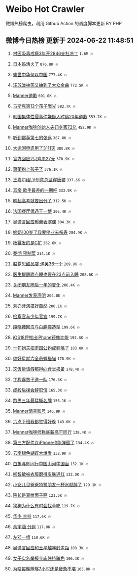 # Weibo Hot Crawler 



微博热榜爬虫，利用 Github Action 的调度脚本更新 BY PHP 


## 微博今日热榜 更新于 2024-06-22 11:48:51 
1. [村医吸毒成瘾3年开2846支杜冷丁](https://s.weibo.com/weibo?q=%23%E6%9D%91%E5%8C%BB%E5%90%B8%E6%AF%92%E6%88%90%E7%98%BE3%E5%B9%B4%E5%BC%802846%E6%94%AF%E6%9D%9C%E5%86%B7%E4%B8%81%23&t=31&band_rank=1&Refer=top) `1.6M 🔥` 

1. [日本婚活火了](https://s.weibo.com/weibo?q=%23%E6%97%A5%E6%9C%AC%E5%A9%9A%E6%B4%BB%E7%81%AB%E4%BA%86%23&t=31&band_rank=2&Refer=top) `876.8K 🔥` 

1. [盛世中华何以中国](https://s.weibo.com/weibo?q=%23%E7%9B%9B%E4%B8%96%E4%B8%AD%E5%8D%8E%E4%BD%95%E4%BB%A5%E4%B8%AD%E5%9B%BD%23&t=31&band_rank=3&Refer=top) `777.4K 🔥` 

1. [汪苏泷抽签又抽到了大众金曲](https://s.weibo.com/weibo?q=%23%E6%B1%AA%E8%8B%8F%E6%B3%B7%E6%8A%BD%E7%AD%BE%E5%8F%88%E6%8A%BD%E5%88%B0%E4%BA%86%E5%A4%A7%E4%BC%97%E9%87%91%E6%9B%B2%23&t=31&band_rank=4&Refer=top) `772.5K 🔥` 

1. [Manner道歉](https://s.weibo.com/weibo?q=%23Manner%E9%81%93%E6%AD%89%23&t=31&band_rank=5&Refer=top) `601.0K 🔥` 

1. [马斯克第12个孩子曝光](https://s.weibo.com/weibo?q=%23%E9%A9%AC%E6%96%AF%E5%85%8B%E7%AC%AC12%E4%B8%AA%E5%AD%A9%E5%AD%90%E6%9B%9D%E5%85%89%23&t=31&band_rank=6&Refer=top) `582.7K 🔥` 

1. [韩国集体性侵事件嫌疑人时隔20年道歉](https://s.weibo.com/weibo?q=%23%E9%9F%A9%E5%9B%BD%E9%9B%86%E4%BD%93%E6%80%A7%E4%BE%B5%E4%BA%8B%E4%BB%B6%E5%AB%8C%E7%96%91%E4%BA%BA%E6%97%B6%E9%9A%9420%E5%B9%B4%E9%81%93%E6%AD%89%23&t=31&band_rank=7&Refer=top) `553.7K 🔥` 

1. [Manner咖啡创始人夫妇身家72亿](https://s.weibo.com/weibo?q=%23Manner%E5%92%96%E5%95%A1%E5%88%9B%E5%A7%8B%E4%BA%BA%E5%A4%AB%E5%A6%87%E8%BA%AB%E5%AE%B672%E4%BA%BF%23&t=31&band_rank=8&Refer=top) `452.9K 🔥` 

1. [听到那英第七的张远](https://s.weibo.com/weibo?q=%23%E5%90%AC%E5%88%B0%E9%82%A3%E8%8B%B1%E7%AC%AC%E4%B8%83%E7%9A%84%E5%BC%A0%E8%BF%9C%23&t=31&band_rank=9&Refer=top) `387.8K 🔥` 

1. [大运河申遗用了3111天](https://s.weibo.com/weibo?q=%23%E5%A4%A7%E8%BF%90%E6%B2%B3%E7%94%B3%E9%81%97%E7%94%A8%E4%BA%863111%E5%A4%A9%23&t=31&band_rank=10&Refer=top) `380.8K 🔥` 

1. [官方回应2只鸡爪27元](https://s.weibo.com/weibo?q=%23%E5%AE%98%E6%96%B9%E5%9B%9E%E5%BA%942%E5%8F%AA%E9%B8%A1%E7%88%AA27%E5%85%83%23&t=31&band_rank=11&Refer=top) `378.9K 🔥` 

1. [萧蘅抱上孩子了](https://s.weibo.com/weibo?q=%23%E8%90%A7%E8%98%85%E6%8A%B1%E4%B8%8A%E5%AD%A9%E5%AD%90%E4%BA%86%23&t=31&band_rank=12&Refer=top) `376.1K 🔥` 

1. [王嘉尔给LV创意总监穿唐装](https://s.weibo.com/weibo?q=%23%E7%8E%8B%E5%98%89%E5%B0%94%E7%BB%99LV%E5%88%9B%E6%84%8F%E6%80%BB%E7%9B%91%E7%A9%BF%E5%94%90%E8%A3%85%23&t=31&band_rank=13&Refer=top) `337.6K 🔥` 

1. [耳帝 歌手最差的一期吧](https://s.weibo.com/weibo?q=%E8%80%B3%E5%B8%9D%20%E6%AD%8C%E6%89%8B%E6%9C%80%E5%B7%AE%E7%9A%84%E4%B8%80%E6%9C%9F%E5%90%A7&t=31&band_rank=14&Refer=top) `333.9K 🔥` 

1. [明起高考就要出分了](https://s.weibo.com/weibo?q=%23%E6%98%8E%E8%B5%B7%E9%AB%98%E8%80%83%E5%B0%B1%E8%A6%81%E5%87%BA%E5%88%86%E4%BA%86%23&t=31&band_rank=15&Refer=top) `312.5K 🔥` 

1. [法国餐厅偶遇王一博](https://s.weibo.com/weibo?q=%23%E6%B3%95%E5%9B%BD%E9%A4%90%E5%8E%85%E5%81%B6%E9%81%87%E7%8E%8B%E4%B8%80%E5%8D%9A%23&t=31&band_rank=16&Refer=top) `305.4K 🔥` 

1. [吴谨言回应郝蕾表演课](https://s.weibo.com/weibo?q=%23%E5%90%B4%E8%B0%A8%E8%A8%80%E5%9B%9E%E5%BA%94%E9%83%9D%E8%95%BE%E8%A1%A8%E6%BC%94%E8%AF%BE%23&t=31&band_rank=17&Refer=top) `304.3K 🔥` 

1. [奶奶100岁了我要停业去祝寿](https://s.weibo.com/weibo?q=%23%E5%A5%B6%E5%A5%B6100%E5%B2%81%E4%BA%86%E6%88%91%E8%A6%81%E5%81%9C%E4%B8%9A%E5%8E%BB%E7%A5%9D%E5%AF%BF%23&t=31&band_rank=18&Refer=top) `284.9K 🔥` 

1. [杨幂发的是C扩](https://s.weibo.com/weibo?q=%23%E6%9D%A8%E5%B9%82%E5%8F%91%E7%9A%84%E6%98%AFC%E6%89%A9%23&t=31&band_rank=19&Refer=top) `262.6K 🔥` 

1. [秦彻 预制菜](https://s.weibo.com/weibo?q=%E7%A7%A6%E5%BD%BB%20%E9%A2%84%E5%88%B6%E8%8F%9C&t=31&band_rank=20&Refer=top) `214.1K 🔥` 

1. [赵露思甜品店 泡芙36一个](https://s.weibo.com/weibo?q=%E8%B5%B5%E9%9C%B2%E6%80%9D%E7%94%9C%E5%93%81%E5%BA%97%20%E6%B3%A1%E8%8A%9936%E4%B8%80%E4%B8%AA&t=31&band_rank=21&Refer=top) `209.9K 🔥` 

1. [医生提醒晚点睡也要在23点前入睡](https://s.weibo.com/weibo?q=%23%E5%8C%BB%E7%94%9F%E6%8F%90%E9%86%92%E6%99%9A%E7%82%B9%E7%9D%A1%E4%B9%9F%E8%A6%81%E5%9C%A823%E7%82%B9%E5%89%8D%E5%85%A5%E7%9D%A1%23&t=31&band_rank=22&Refer=top) `208.6K 🔥` 

1. [关闭朋友圈后一年的变化](https://s.weibo.com/weibo?q=%23%E5%85%B3%E9%97%AD%E6%9C%8B%E5%8F%8B%E5%9C%88%E5%90%8E%E4%B8%80%E5%B9%B4%E7%9A%84%E5%8F%98%E5%8C%96%23&t=31&band_rank=23&Refer=top) `206.4K 🔥` 

1. [Manner发表声明](https://s.weibo.com/weibo?q=%23Manner%E5%8F%91%E8%A1%A8%E5%A3%B0%E6%98%8E%23&t=31&band_rank=24&Refer=top) `204.0K 🔥` 

1. [刘亦菲演技好自然](https://s.weibo.com/weibo?q=%E5%88%98%E4%BA%A6%E8%8F%B2%E6%BC%94%E6%8A%80%E5%A5%BD%E8%87%AA%E7%84%B6&t=31&band_rank=25&Refer=top) `200.1K 🔥` 

1. [检察官与少年官宣](https://s.weibo.com/weibo?q=%23%E6%A3%80%E5%AF%9F%E5%AE%98%E4%B8%8E%E5%B0%91%E5%B9%B4%E5%AE%98%E5%AE%A3%23&t=31&band_rank=26&Refer=top) `199.7K 🔥` 

1. [段晓薇回应与白鹿撞造型](https://s.weibo.com/weibo?q=%23%E6%AE%B5%E6%99%93%E8%96%87%E5%9B%9E%E5%BA%94%E4%B8%8E%E7%99%BD%E9%B9%BF%E6%92%9E%E9%80%A0%E5%9E%8B%23&t=31&band_rank=27&Refer=top) `199.6K 🔥` 

1. [iOS18将推出iPhone镜像功能](https://s.weibo.com/weibo?q=%23iOS18%E5%B0%86%E6%8E%A8%E5%87%BAiPhone%E9%95%9C%E5%83%8F%E5%8A%9F%E8%83%BD%23&t=31&band_rank=28&Refer=top) `192.8K 🔥` 

1. [一句姐夫把肃国公钓成翘嘴了](https://s.weibo.com/weibo?q=%23%E4%B8%80%E5%8F%A5%E5%A7%90%E5%A4%AB%E6%8A%8A%E8%82%83%E5%9B%BD%E5%85%AC%E9%92%93%E6%88%90%E7%BF%98%E5%98%B4%E4%BA%86%23&t=31&band_rank=29&Refer=top) `183.0K 🔥` 

1. [你好星期六全员躲猫猫](https://s.weibo.com/weibo?q=%23%E4%BD%A0%E5%A5%BD%E6%98%9F%E6%9C%9F%E5%85%AD%E5%85%A8%E5%91%98%E8%BA%B2%E7%8C%AB%E7%8C%AB%23&t=31&band_rank=30&Refer=top) `178.9K 🔥` 

1. [这饭量请假都得向食堂报备](https://s.weibo.com/weibo?q=%E8%BF%99%E9%A5%AD%E9%87%8F%E8%AF%B7%E5%81%87%E9%83%BD%E5%BE%97%E5%90%91%E9%A3%9F%E5%A0%82%E6%8A%A5%E5%A4%87&t=31&band_rank=31&Refer=top) `178.4K 🔥` 

1. [丁程鑫敖子逸一队](https://s.weibo.com/weibo?q=%23%E4%B8%81%E7%A8%8B%E9%91%AB%E6%95%96%E5%AD%90%E9%80%B8%E4%B8%80%E9%98%9F%23&t=31&band_rank=32&Refer=top) `176.3K 🔥` 

1. [成毅后援会辞职信](https://s.weibo.com/weibo?q=%23%E6%88%90%E6%AF%85%E5%90%8E%E6%8F%B4%E4%BC%9A%E8%BE%9E%E8%81%8C%E4%BF%A1%23&t=31&band_rank=33&Refer=top) `165.3K 🔥` 

1. [跑男三年最猛撕名牌](https://s.weibo.com/weibo?q=%E8%B7%91%E7%94%B7%E4%B8%89%E5%B9%B4%E6%9C%80%E7%8C%9B%E6%92%95%E5%90%8D%E7%89%8C&t=31&band_rank=34&Refer=top) `156.1K 🔥` 

1. [Manner清空账号](https://s.weibo.com/weibo?q=%23Manner%E6%B8%85%E7%A9%BA%E8%B4%A6%E5%8F%B7%23&t=31&band_rank=35&Refer=top) `146.9K 🔥` 

1. [六点下班我都觉得好晚](https://s.weibo.com/weibo?q=%E5%85%AD%E7%82%B9%E4%B8%8B%E7%8F%AD%E6%88%91%E9%83%BD%E8%A7%89%E5%BE%97%E5%A5%BD%E6%99%9A&t=31&band_rank=36&Refer=top) `143.0K 🔥` 

1. [Manner咖啡师称底薪高于同行](https://s.weibo.com/weibo?q=%23Manner%E5%92%96%E5%95%A1%E5%B8%88%E7%A7%B0%E5%BA%95%E8%96%AA%E9%AB%98%E4%BA%8E%E5%90%8C%E8%A1%8C%23&t=31&band_rank=37&Refer=top) `138.4K 🔥` 

1. [第三方配件连iPhone也能弹窗了](https://s.weibo.com/weibo?q=%23%E7%AC%AC%E4%B8%89%E6%96%B9%E9%85%8D%E4%BB%B6%E8%BF%9EiPhone%E4%B9%9F%E8%83%BD%E5%BC%B9%E7%AA%97%E4%BA%86%23&t=31&band_rank=38&Refer=top) `134.4K 🔥` 

1. [云南绿色蝴蝶大爆发](https://s.weibo.com/weibo?q=%23%E4%BA%91%E5%8D%97%E7%BB%BF%E8%89%B2%E8%9D%B4%E8%9D%B6%E5%A4%A7%E7%88%86%E5%8F%91%23&t=31&band_rank=39&Refer=top) `132.9K 🔥` 

1. [白象与辉同行中国山河中国面](https://s.weibo.com/weibo?q=%23%E7%99%BD%E8%B1%A1%E4%B8%8E%E8%BE%89%E5%90%8C%E8%A1%8C%E4%B8%AD%E5%9B%BD%E5%B1%B1%E6%B2%B3%E4%B8%AD%E5%9B%BD%E9%9D%A2%23&t=31&band_rank=40&Refer=top) `132.1K 🔥` 

1. [柳智敏被衣服磨得皮肤通红](https://s.weibo.com/weibo?q=%23%E6%9F%B3%E6%99%BA%E6%95%8F%E8%A2%AB%E8%A1%A3%E6%9C%8D%E7%A3%A8%E5%BE%97%E7%9A%AE%E8%82%A4%E9%80%9A%E7%BA%A2%23&t=31&band_rank=41&Refer=top) `132.0K 🔥` 

1. [小女儿见爸爸特警朋友一杯水就醉了](https://s.weibo.com/weibo?q=%23%E5%B0%8F%E5%A5%B3%E5%84%BF%E8%A7%81%E7%88%B8%E7%88%B8%E7%89%B9%E8%AD%A6%E6%9C%8B%E5%8F%8B%E4%B8%80%E6%9D%AF%E6%B0%B4%E5%B0%B1%E9%86%89%E4%BA%86%23&t=31&band_rank=42&Refer=top) `129.1K 🔥` 

1. [院长是真给面子啊](https://s.weibo.com/weibo?q=%23%E9%99%A2%E9%95%BF%E6%98%AF%E7%9C%9F%E7%BB%99%E9%9D%A2%E5%AD%90%E5%95%8A%23&t=31&band_rank=43&Refer=top) `121.5K 🔥` 

1. [狗狗为什么有时会找草吃](https://s.weibo.com/weibo?q=%E7%8B%97%E7%8B%97%E4%B8%BA%E4%BB%80%E4%B9%88%E6%9C%89%E6%97%B6%E4%BC%9A%E6%89%BE%E8%8D%89%E5%90%83&t=31&band_rank=44&Refer=top) `119.7K 🔥` 

1. [华少 主持](https://s.weibo.com/weibo?q=%E5%8D%8E%E5%B0%91%20%E4%B8%BB%E6%8C%81&t=31&band_rank=45&Refer=top) `117.6K 🔥` 

1. [余宇涵 分组](https://s.weibo.com/weibo?q=%E4%BD%99%E5%AE%87%E6%B6%B5%20%E5%88%86%E7%BB%84&t=31&band_rank=46&Refer=top) `117.0K 🔥` 

1. [左邓一组](https://s.weibo.com/weibo?q=%23%E5%B7%A6%E9%82%93%E4%B8%80%E7%BB%84%23&t=31&band_rank=47&Refer=top) `110.6K 🔥` 

1. [吴谨言回应和王星越年龄差距](https://s.weibo.com/weibo?q=%23%E5%90%B4%E8%B0%A8%E8%A8%80%E5%9B%9E%E5%BA%94%E5%92%8C%E7%8E%8B%E6%98%9F%E8%B6%8A%E5%B9%B4%E9%BE%84%E5%B7%AE%E8%B7%9D%23&t=31&band_rank=48&Refer=top) `108.3K 🔥` 

1. [女子实名举报寺庙住持骗色](https://s.weibo.com/weibo?q=%23%E5%A5%B3%E5%AD%90%E5%AE%9E%E5%90%8D%E4%B8%BE%E6%8A%A5%E5%AF%BA%E5%BA%99%E4%BD%8F%E6%8C%81%E9%AA%97%E8%89%B2%23&t=31&band_rank=49&Refer=top) `106.3K 🔥` 

1. [为啥每晚睡够7小时还是疲惫不堪](https://s.weibo.com/weibo?q=%23%E4%B8%BA%E5%95%A5%E6%AF%8F%E6%99%9A%E7%9D%A1%E5%A4%9F7%E5%B0%8F%E6%97%B6%E8%BF%98%E6%98%AF%E7%96%B2%E6%83%AB%E4%B8%8D%E5%A0%AA%23&t=31&band_rank=50&Refer=top) `105.8K 🔥` 

